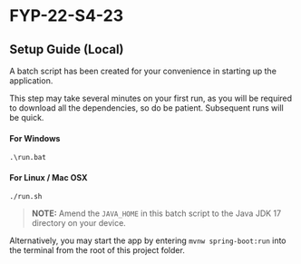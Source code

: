 # FYP-22-S4-23

## Setup Guide (Local)

A batch script has been created for your convenience in starting up the application.

This step may take several minutes on your first run, as you will be required to download all the dependencies, so do be
patient. Subsequent runs will be quick.

#### For Windows

```batch
.\run.bat
```

#### For Linux / Mac OSX

```shell
./run.sh
```

> **NOTE:** Amend the `JAVA_HOME` in this batch script to the Java JDK 17 directory on your device.

Alternatively, you may start the app by entering `mvnw spring-boot:run` into the terminal from the root of this project
folder.